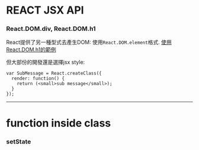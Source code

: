 REACT JSX API
===




### React.DOM.div, React.DOM.h1
React提供了另一種型式去產生DOM: 使用`React.DOM.element`格式. [使用React.DOM.h1的範例](https://jsbin.com/xelumoluxe/edit?html,js,output)

但大部份的開發還是選擇jsx style:
```
var SubMessage = React.createClass({
  render: function() {
    return (<small>sub message</small>);
  }
});
```

---

# function inside class

### setState



